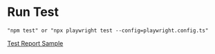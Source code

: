 # Run Test
`"npm test"
or
"npx playwright test --config=playwright.config.ts"`

[Test Report Sample](playwright-typescript/Playwright%20Test%20Report.pdf)